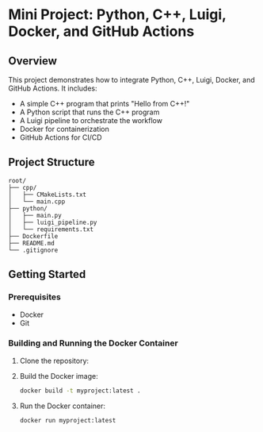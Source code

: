 # Mini Project: Python, C++, Luigi, Docker, and GitHub Actions

## Overview

This project demonstrates how to integrate Python, C++, Luigi, Docker, and GitHub Actions. It includes:
- A simple C++ program that prints "Hello from C++!"
- A Python script that runs the C++ program
- A Luigi pipeline to orchestrate the workflow
- Docker for containerization
- GitHub Actions for CI/CD

## Project Structure

```
root/
├── cpp/
│   ├── CMakeLists.txt
│   └── main.cpp
├── python/
│   ├── main.py
│   ├── luigi_pipeline.py
│   └── requirements.txt
├── Dockerfile
├── README.md
└── .gitignore
```
## Getting Started

### Prerequisites

- Docker
- Git

### Building and Running the Docker Container

1. Clone the repository:

2. Build the Docker image:

    ```sh
    docker build -t myproject:latest .
    ```

3. Run the Docker container:

    ```sh
    docker run myproject:latest
    ```